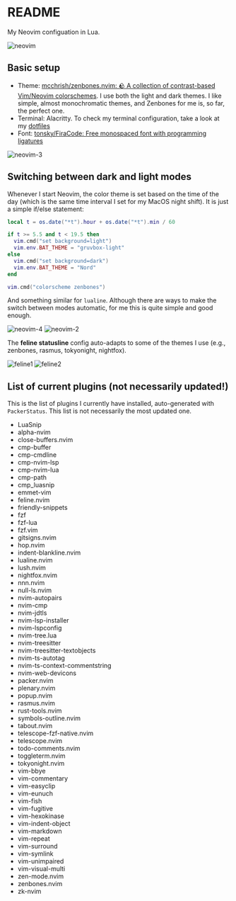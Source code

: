 # README

My Neovim configuation in Lua.

![neovim](https://user-images.githubusercontent.com/20104703/170843418-ed863f0b-5199-4b82-a3ef-6dc410f39ee8.gif)

## Basic setup

- Theme: [mcchrish/zenbones.nvim: 🪨 A collection of contrast-based Vim/Neovim colorschemes](https://github.com/mcchrish/zenbones.nvim). I use both the light and dark themes. I like simple, almost monochromatic themes, and Zenbones for me is, so far, the perfect one.
- Terminal: Alacritty. To check my terminal configuration, take a look at my [dotfiles](https://github.com/idr4n/.dotfiles) 
- Font: [tonsky/FiraCode: Free monospaced font with programming ligatures](https://github.com/tonsky/FiraCode)

![neovim-3](https://user-images.githubusercontent.com/20104703/170856117-70a11bb8-5ebb-434d-a781-bcb2475b4fa4.png)

## Switching between dark and light modes

Whenever I start Neovim, the color theme is set based on the time of the day (which is the same time interval I set for my MacOS night shift). It is just a simple if/else statement:

```lua
local t = os.date("*t").hour + os.date("*t").min / 60

if t >= 5.5 and t < 19.5 then
  vim.cmd("set background=light")
  vim.env.BAT_THEME = "gruvbox-light"
else
  vim.cmd("set background=dark")
  vim.env.BAT_THEME = "Nord"
end

vim.cmd("colorscheme zenbones")
```

And something similar for `lualine`. Although there are ways to make the switch between modes automatic, for me this is quite simple and good enough.

![neovim-4](https://user-images.githubusercontent.com/20104703/171053849-cf0ee33e-a9bc-49a5-8cb6-e896807e1fd3.png)
![neovim-2](https://user-images.githubusercontent.com/20104703/170856125-eb76460c-6246-4317-8a71-1e59a6a7ced9.png)

The **feline statusline** config auto-adapts to some of the themes I use (e.g., zenbones, rasmus, tokyonight, nightfox).

![feline1](https://user-images.githubusercontent.com/20104703/171977772-8b2dc4d2-36d8-4fe1-87fb-6579a9544c07.png)
![feline2](https://user-images.githubusercontent.com/20104703/171977774-4b20bcdd-78b2-4d0c-a3e5-52ea10f5fcf2.png)

## List of current plugins (not necessarily updated!)

This is the list of plugins I currently have installed, auto-generated with `PackerStatus`. This list is not necessarily the most updated one.

- LuaSnip
- alpha-nvim
- close-buffers.nvim
- cmp-buffer
- cmp-cmdline
- cmp-nvim-lsp
- cmp-nvim-lua
- cmp-path
- cmp_luasnip
- emmet-vim
- feline.nvim
- friendly-snippets
- fzf
- fzf-lua
- fzf.vim
- gitsigns.nvim
- hop.nvim
- indent-blankline.nvim
- lualine.nvim
- lush.nvim
- nightfox.nvim
- nnn.nvim
- null-ls.nvim
- nvim-autopairs
- nvim-cmp
- nvim-jdtls
- nvim-lsp-installer
- nvim-lspconfig
- nvim-tree.lua
- nvim-treesitter
- nvim-treesitter-textobjects
- nvim-ts-autotag
- nvim-ts-context-commentstring
- nvim-web-devicons
- packer.nvim
- plenary.nvim
- popup.nvim
- rasmus.nvim
- rust-tools.nvim
- symbols-outline.nvim
- tabout.nvim
- telescope-fzf-native.nvim
- telescope.nvim
- todo-comments.nvim
- toggleterm.nvim
- tokyonight.nvim
- vim-bbye
- vim-commentary
- vim-easyclip
- vim-eunuch
- vim-fish
- vim-fugitive
- vim-hexokinase
- vim-indent-object
- vim-markdown
- vim-repeat
- vim-surround
- vim-symlink
- vim-unimpaired
- vim-visual-multi
- zen-mode.nvim
- zenbones.nvim
- zk-nvim
